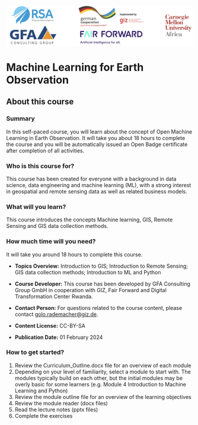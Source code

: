 <img src="https://github.com/GFA-DIU/ml4eo_course/blob/main/logos.png?raw=true" align="top" />

# Machine Learning for Earth Observation

## About this course

### Summary
In this self-paced course, you will learn about the concept of Open Machine Learning in Earth Observation. It will take you about 18 hours to complete the course and you will be automatically issued an Open Badge certificate after completion of all activities.

### Who is this course for?
This course has been created for everyone with a background in data science, data engineering and machine learning (ML), with a strong interest in geospatial and remote sensing data as well as related business models.

### What will you learn?
This course introduces the concepts Machine learning, GIS, Remote Sensing and GIS data collection methods.

### How much time will you need?
It will take you around 18 hours to complete this course.

* **Topics Overview:** Introduction to GIS; Introduction to Remote Sensing; GIS data collection methods; Introduction to ML and Python

* **Course Developer:** This course has been developed by GFA Consulting Group GmbH in cooperation with GIZ, Fair Forward and Digital Transformation Center Rwanda.

* **Contact Person:** For questions related to the course content, please contact golo.rademacher@giz.de.

* **Content License:** CC-BY-SA

* **Publication Date:** 01 February 2024


### How to get started?
1. Review the Curriculum_Outline.docx file for an overview of each module
2. Depending on your level of familiarity, select a module to start with. The modules typically build on each other, but the initial modules may be overly basic for some learners (e.g. Module 4 Introduction to Machine Learning and Python)
3. Review the module outline file for an overview of the learning objectives
4. Review the module reader (docx files)
5. Read the lecture notes (pptx files)
6. Complete the exercises




